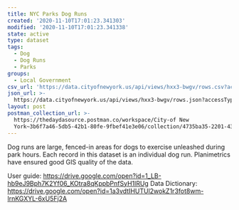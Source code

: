 ```yaml
---
title: NYC Parks Dog Runs
created: '2020-11-10T17:01:23.341303'
modified: '2020-11-10T17:01:23.341338'
state: active
type: dataset
tags:
  - Dog
  - Dog Runs
  - Parks
groups:
  - Local Government
csv_url: 'https://data.cityofnewyork.us/api/views/hxx3-bwgv/rows.csv?accessType=DOWNLOAD'
json_url: >-
  https://data.cityofnewyork.us/api/views/hxx3-bwgv/rows.json?accessType=DOWNLOAD
layout: post
postman_collection_url: >-
  https://thedaydasource.postman.co/workspace/City-of New
  York~3b6f7a46-5db5-42b1-80fe-9fbef41e3e06/collection/4735ba35-2201-43a5-83a5-4b6008be3c5d
---
```

Dog runs are large, fenced-in areas for dogs to exercise unleashed during park hours. Each record in this dataset is an individual dog run. Planimetrics have ensured good GIS quality of the data. 

User guide:  https://drive.google.com/open?id=1_LB-hb9eJ9Bph7K2Yf06_KOtra8qKppbPnfSyH1lRUg
Data Dictionary: https://drive.google.com/open?id=1a3vdtIHUTUl2wokZ1r3fot8wm-lrnKGXYL-6xU5Fj2A
